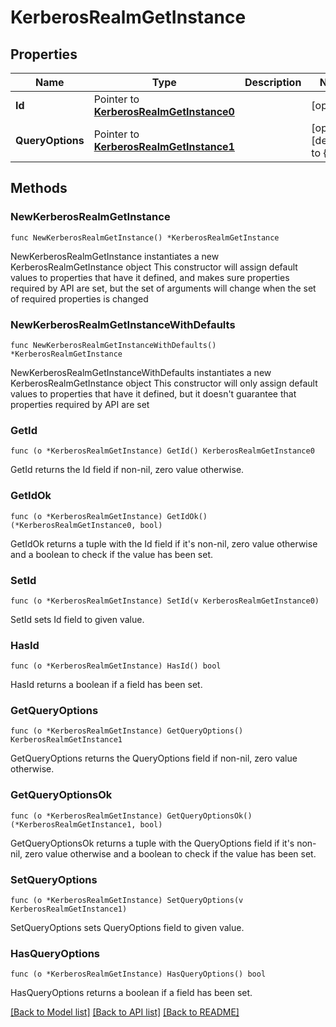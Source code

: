 # KerberosRealmGetInstance

## Properties

Name | Type | Description | Notes
------------ | ------------- | ------------- | -------------
**Id** | Pointer to [**KerberosRealmGetInstance0**](KerberosRealmGetInstance0.md) |  | [optional] 
**QueryOptions** | Pointer to [**KerberosRealmGetInstance1**](KerberosRealmGetInstance1.md) |  | [optional] [default to {}]

## Methods

### NewKerberosRealmGetInstance

`func NewKerberosRealmGetInstance() *KerberosRealmGetInstance`

NewKerberosRealmGetInstance instantiates a new KerberosRealmGetInstance object
This constructor will assign default values to properties that have it defined,
and makes sure properties required by API are set, but the set of arguments
will change when the set of required properties is changed

### NewKerberosRealmGetInstanceWithDefaults

`func NewKerberosRealmGetInstanceWithDefaults() *KerberosRealmGetInstance`

NewKerberosRealmGetInstanceWithDefaults instantiates a new KerberosRealmGetInstance object
This constructor will only assign default values to properties that have it defined,
but it doesn't guarantee that properties required by API are set

### GetId

`func (o *KerberosRealmGetInstance) GetId() KerberosRealmGetInstance0`

GetId returns the Id field if non-nil, zero value otherwise.

### GetIdOk

`func (o *KerberosRealmGetInstance) GetIdOk() (*KerberosRealmGetInstance0, bool)`

GetIdOk returns a tuple with the Id field if it's non-nil, zero value otherwise
and a boolean to check if the value has been set.

### SetId

`func (o *KerberosRealmGetInstance) SetId(v KerberosRealmGetInstance0)`

SetId sets Id field to given value.

### HasId

`func (o *KerberosRealmGetInstance) HasId() bool`

HasId returns a boolean if a field has been set.

### GetQueryOptions

`func (o *KerberosRealmGetInstance) GetQueryOptions() KerberosRealmGetInstance1`

GetQueryOptions returns the QueryOptions field if non-nil, zero value otherwise.

### GetQueryOptionsOk

`func (o *KerberosRealmGetInstance) GetQueryOptionsOk() (*KerberosRealmGetInstance1, bool)`

GetQueryOptionsOk returns a tuple with the QueryOptions field if it's non-nil, zero value otherwise
and a boolean to check if the value has been set.

### SetQueryOptions

`func (o *KerberosRealmGetInstance) SetQueryOptions(v KerberosRealmGetInstance1)`

SetQueryOptions sets QueryOptions field to given value.

### HasQueryOptions

`func (o *KerberosRealmGetInstance) HasQueryOptions() bool`

HasQueryOptions returns a boolean if a field has been set.


[[Back to Model list]](../README.md#documentation-for-models) [[Back to API list]](../README.md#documentation-for-api-endpoints) [[Back to README]](../README.md)


